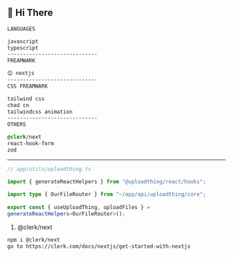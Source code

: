 ## 👋 Hi There

```css
LANGUAGES

javascript
typescript
-----------------------------
FREAMWARK

😊 nextjs
-----------------------------
CSS FREAMWARK

tailwind css
chad cn
tailwindcss animation
-----------------------------
OTHERS

@clerk/next
react-hook-form
zod

```
-----------------------------


```ts
// app/utils/uploadthing.ts

import { generateReactHelpers } from "@uploadthing/react/hooks";
 
import type { OurFileRouter } from "~/app/api/uploadthing/core";
 
export const { useUploadThing, uploadFiles } =
generateReactHelpers<OurFileRouter>();

```

1. @clerk/next
   
```bash
npm i @clerk/next
go to https://clerk.com/docs/nextjs/get-started-with-nextjs
```

